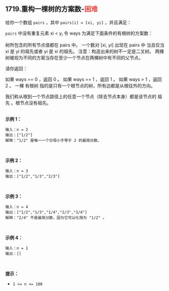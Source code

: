 ## 1719.重构一棵树的方案数-<font color=#EF4743>困难</font>

给你一个数组 `pairs` ，其中 `pairs[i] = [xi, yi]` ，并且满足：

`pairs` 中没有重复元素
xi < y<sub>i</sub>
令 ways 为满足下面条件的有根树的方案数：

树所包含的所有节点值都在 pairs 中。
一个数对 [xi, yi] 出现在 pairs 中 当且仅当 xi 是 yi 的祖先或者 yi 是 xi 的祖先。
注意：构造出来的树不一定是二叉树。
两棵树被视为不同的方案当存在至少一个节点在两棵树中有不同的父节点。

请你返回：

如果 ways == 0 ，返回 0 。
如果 ways == 1 ，返回 1 。
如果 ways > 1 ，返回 2 。
一棵 有根树 指的是只有一个根节点的树，所有边都是从根往外的方向。

我们称从根到一个节点路径上的任意一个节点（除去节点本身）都是该节点的 祖先 。根节点没有祖先。<br><br>

**示例 1：**

```
输入：n = 2  
输出：["1/2"]  
解释："1/2" 是唯一一个分母小于等于 2 的最简分数。
```

<br>

**示例 2：**

```
输入：n = 3  
输出：["1/2","1/3","2/3"]  
```

<br>

**示例 3：**

```
输入：n = 4  
输出：["1/2","1/3","1/4","2/3","3/4"]  
解释："2/4" 不是最简分数，因为它可以化简为 "1/2" 。 
```

<br>

**示例 4：**

```
输入：n = 1  
输出：[]
```

<br>

**提示：**

* `1 <= n <= 100`